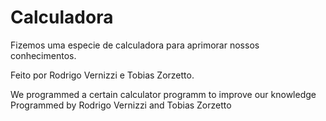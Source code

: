 # Calculadora
Fizemos uma especie de calculadora para aprimorar nossos conhecimentos.

Feito por Rodrigo Vernizzi e Tobias Zorzetto.



We programmed a certain calculator programm to improve our knowledge
Programmed by Rodrigo Vernizzi and Tobias Zorzetto




